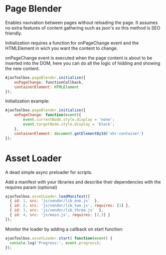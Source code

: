 # Page Blender
Enables navivation between pages without reloading the page. It assumes no extra features of content gathering such as json's so this method is SEO friendly.


Initialization requires a function for onPageChange event and the HTMLElement in wich you want the content to change.

onPageChange event is executed when the page content is about to be inserted into the DOM, here you can do all the logic of hidding and showing the new content.

```javascript
AjaxToolbox.pageBlender.initialize({
	onPageChange: functionCallback,
	containerElement: HTMLElement
});
```

Initialization example:

```javascript
AjaxToolbox.pageBlender.initialize({
	onPageChange: function(event){
		event.currentNode.style.display = 'none';
		event.targetNode.style.display = 'block';
	},
	containerElement: document.getElementById('xhr-container')
});
```

# Asset Loader
A dead simple async preloader for scripts.

Add a manifest with your libraries and describe their dependencies with the requires param (optional)
```javascript
ajaxToolbox.assetLoader.loadManifest([
  { id: 1, src: 'js/vendor/lib_one.js'  },
  { id: 2, src: 'js/vendor/lib_two.js', requires: [1] },
  { id: 3, src: 'js/vendor/lib_three.js'  },
  { id: 4, src: 'js/main.js', requires: [2,3] }
]);
```

Monitor the loader by adding a callback on start function:
```javascript
ajaxToolbox.assetLoader.start( function(event) {
  console.log('Progress:', event.progress);
});
```
